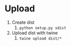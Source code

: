 # Upload

1. Create dist
    1. `python setup.py sdist`
1. Upload dist with twine
    1. `twine upload dist/*`



